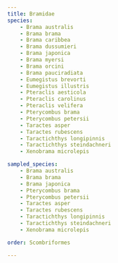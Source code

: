 ```yaml
---
title: Bramidae
species:
    - Brama australis
    - Brama brama
    - Brama caribbea
    - Brama dussumieri
    - Brama japonica
    - Brama myersi
    - Brama orcini
    - Brama pauciradiata
    - Eumegistus brevorti
    - Eumegistus illustris
    - Pteraclis aesticola
    - Pteraclis carolinus
    - Pteraclis velifera
    - Pterycombus brama
    - Pterycombus petersii
    - Taractes asper
    - Taractes rubescens
    - Taractichthys longipinnis
    - Taractichthys steindachneri
    - Xenobrama microlepis

sampled_species:
    - Brama australis
    - Brama brama
    - Brama japonica
    - Pterycombus brama
    - Pterycombus petersii
    - Taractes asper
    - Taractes rubescens
    - Taractichthys longipinnis
    - Taractichthys steindachneri
    - Xenobrama microlepis

order: Scombriformes

---
```

